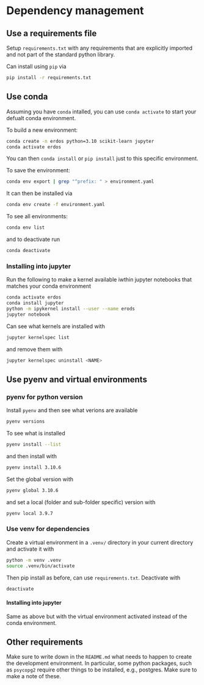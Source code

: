 # Dependency management

## Use a requirements file

Setup `requirements.txt` with any requirements that
are explicitly imported and not part of the standard
python library.

Can install using `pip` via

```bash
pip install -r requirements.txt
```

## Use conda

Assuming you have `conda` intalled, you can use
`conda activate` to start your defualt conda environment.

To build a new environment:

```bash
conda create -n erdos python=3.10 scikit-learn jupyter
conda activate erdos
```

You can then `conda install` or `pip install` just to 
this specific environment.

To save the environment:

```bash
conda env export | grep "^prefix: " > environment.yaml
```

It can then be installed via

```bash
conda env create -f environment.yaml
```

To see all environments:

```bash
conda env list
```

and to deactivate run

```bash
conda deactivate
```

### Installing into jupyter

Run the following to make a kernel available iwthin jupyter notebooks that matches your conda environment

```bash
conda activate erdos
conda install jupyter
python -m ipykernel install --user --name erods
jupyter notebook
```

Can see what kernels are installed with

```bash
jupyter kernelspec list
```

and remove them with

```bash
jupyter kernelspec uninstall <NAME>
```



## Use pyenv and virtual environments


### pyenv for python version

Install `pyenv` and then see what verions are available

```bash
pyenv versions
```

To see what is installed

```bash
pyenv install --list
```

and then install with

```bash
pyenv install 3.10.6
```

Set the global version with

```bash
pyenv global 3.10.6
```

and set a local (folder and sub-folder specific) version with

```bash
pyenv local 3.9.7
```

### Use venv for dependencies

Create a virtual environment in a `.venv/` directory in your current directory and activate it with

```bash
python -m venv .venv
source .venv/bin/activate
```

Then pip install as before, can use `requirements.txt`. Deactivate with

```bash
deactivate
```

#### Installing into jupyter

Same as above but with the virtual environment activated instead of the conda environment.


## Other requirements

Make sure to write down in the `README.md` what needs to happen to create
the development environment. In particular, some python packages, such as `psycopg2` require other
things to be installed, e.g., postgres. Make sure to make a note of these.

